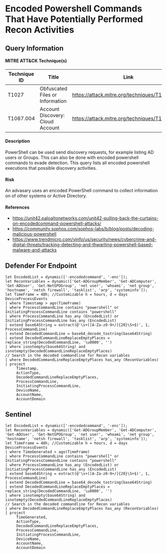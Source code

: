 # Encoded Powershell Commands That Have Potentially Performed Recon Activities

## Query Information

#### MITRE ATT&CK Technique(s)

| Technique ID | Title    | Link    |
| ---  | --- | --- |
| T1027 | Obfuscated Files or Information |https://attack.mitre.org/techniques/T1027/ |
| T1087.004 | Account Discovery: Cloud Account | https://attack.mitre.org/techniques/T1087/004/ |

#### Description
PowerShell can be used send discovery requests, for example listing AD users or Groups. This can also be done with encoded powershell commands to evade detection. This query lists all encoded powershell executions that possible discovery activities. 

#### Risk
An advasary uses an encoded PowerShell command to collect information on of other systems or Active Directory. 

#### References
- https://unit42.paloaltonetworks.com/unit42-pulling-back-the-curtains-on-encodedcommand-powershell-attacks/
- https://community.sophos.com/sophos-labs/b/blog/posts/decoding-malicious-powershell
- https://www.trendmicro.com/vinfo/us/security/news/cybercrime-and-digital-threats/tracking-detecting-and-thwarting-powershell-based-malware-and-attacks

## Defender For Endpoint

```
let EncodedList = dynamic(['-encodedcommand', '-enc']);
let ReconVariables = dynamic(['Get-ADGroupMember', 'Get-ADComputer', 'Get-ADUser', 'Get-NetGPOGroup', 'net user', 'whoami', 'net group', 'hostname', 'netsh firewall', 'tasklist', 'arp', 'systeminfo']);
let TimeFrame = 48h; //Customizable h = hours, d = days
DeviceProcessEvents
| where Timestamp > ago(TimeFrame)
| where ProcessCommandLine contains "powershell" or InitiatingProcessCommandLine contains "powershell"
| where ProcessCommandLine has_any (EncodedList) or InitiatingProcessCommandLine has_any (EncodedList)
| extend base64String = extract(@'\s+([A-Za-z0-9+/]{20}\S+$)', 1, ProcessCommandLine)
| extend DecodedCommandLine = base64_decode_tostring(base64String)
| extend DecodedCommandLineReplaceEmptyPlaces = replace_string(DecodedCommandLine, '\u0000', '')
| where isnotempty(base64String) and isnotempty(DecodedCommandLineReplaceEmptyPlaces)
// Search in the decoded commandline for Recon variables
| where DecodedCommandLineReplaceEmptyPlaces has_any (ReconVariables)
| project
     Timestamp,
     ActionType,
     DecodedCommandLineReplaceEmptyPlaces,
     ProcessCommandLine,
     InitiatingProcessCommandLine,
     DeviceName,
     AccountName,
     AccountDomain
```
## Sentinel
```
let EncodedList = dynamic(['-encodedcommand', '-enc']);
let ReconVariables = dynamic(['Get-ADGroupMember', 'Get-ADComputer', 'Get-ADUser', 'Get-NetGPOGroup', 'net user', 'whoami', 'net group', 'hostname', 'netsh firewall', 'tasklist', 'arp', 'systeminfo']);
let TimeFrame = 48h; //Customizable h = hours, d = days
DeviceProcessEvents
| where TimeGenerated > ago(TimeFrame)
| where ProcessCommandLine contains "powershell" or InitiatingProcessCommandLine contains "powershell"
| where ProcessCommandLine has_any (EncodedList) or InitiatingProcessCommandLine has_any (EncodedList)
| extend base64String = extract(@'\s+([A-Za-z0-9+/]{20}\S+$)', 1, ProcessCommandLine)
| extend DecodedCommandLine = base64_decode_tostring(base64String)
| extend DecodedCommandLineReplaceEmptyPlaces = replace_string(DecodedCommandLine, '\u0000', '')
| where isnotempty(base64String) and isnotempty(DecodedCommandLineReplaceEmptyPlaces)
// Search in the decoded commandline for Recon variables
| where DecodedCommandLineReplaceEmptyPlaces has_any (ReconVariables)
| project
     TimeGenerated,
     ActionType,
     DecodedCommandLineReplaceEmptyPlaces,
     ProcessCommandLine,
     InitiatingProcessCommandLine,
     DeviceName,
     AccountName,
     AccountDomain
```




